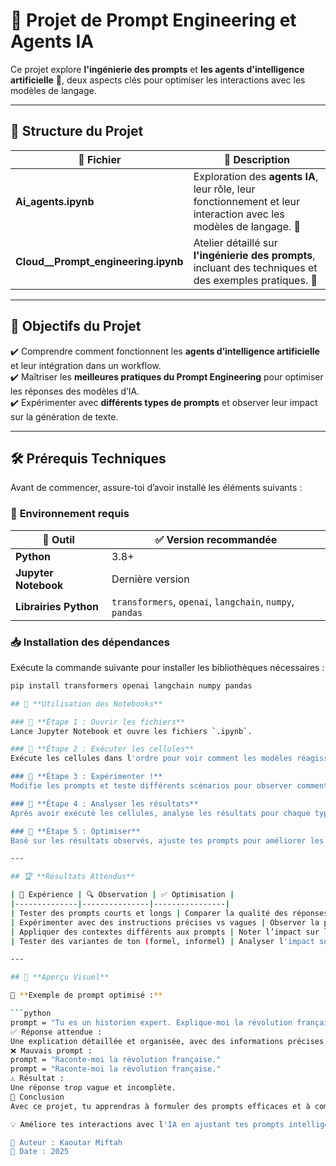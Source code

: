 # 📌 **Projet de Prompt Engineering et Agents IA**  

Ce projet explore **l'ingénierie des prompts** et **les agents d'intelligence artificielle** 🧠, deux aspects clés pour optimiser les interactions avec les modèles de langage.  

---

## 📂 **Structure du Projet**  

| 📁 Fichier | 📜 Description |
|------------|--------------|
| **Ai_agents.ipynb** | Exploration des **agents IA**, leur rôle, leur fonctionnement et leur interaction avec les modèles de langage. 🤖 |
| **Cloud__Prompt_engineering.ipynb** | Atelier détaillé sur **l'ingénierie des prompts**, incluant des techniques et des exemples pratiques. 📝 |

---

## 🎯 **Objectifs du Projet**  

✔️ Comprendre comment fonctionnent les **agents d’intelligence artificielle** et leur intégration dans un workflow.  
✔️ Maîtriser les **meilleures pratiques du Prompt Engineering** pour optimiser les réponses des modèles d’IA.  
✔️ Expérimenter avec **différents types de prompts** et observer leur impact sur la génération de texte.  

---

## 🛠 **Prérequis Techniques**  

Avant de commencer, assure-toi d’avoir installé les éléments suivants :  

### 📌 **Environnement requis**  

| 🔧 Outil | ✅ Version recommandée |
|----------|----------------------|
| **Python** | 3.8+ |
| **Jupyter Notebook** | Dernière version |
| **Librairies Python** | `transformers`, `openai`, `langchain`, `numpy`, `pandas` |

### 📥 **Installation des dépendances**  

Exécute la commande suivante pour installer les bibliothèques nécessaires :  

```bash
pip install transformers openai langchain numpy pandas

## 🚀 **Utilisation des Notebooks**  

### 📌 **Étape 1 : Ouvrir les fichiers**  
Lance Jupyter Notebook et ouvre les fichiers `.ipynb`.  

### 📌 **Étape 2 : Exécuter les cellules**  
Exécute les cellules dans l'ordre pour voir comment les modèles réagissent aux différents prompts et configurations.  

### 📌 **Étape 3 : Expérimenter !**  
Modifie les prompts et teste différents scénarios pour observer comment les modèles répondent aux ajustements.  

### 📌 **Étape 4 : Analyser les résultats**  
Après avoir exécuté les cellules, analyse les résultats pour chaque type de prompt. Note les différences entre les réponses obtenues selon la structure du prompt. Essaie de repérer les aspects qui influencent la précision, la clarté et la pertinence des réponses.

### 📌 **Étape 5 : Optimiser**  
Basé sur les résultats observés, ajuste tes prompts pour améliorer les réponses. Cela peut inclure des ajouts de contexte, des reformulations de la question, ou des précisions supplémentaires sur les attentes du modèle. N'hésite pas à expérimenter pour identifier ce qui fonctionne le mieux.

---

## 🏆 **Résultats Attendus**  

| 🎯 Expérience | 🔍 Observation | ✅ Optimisation |
|--------------|---------------|----------------|
| Tester des prompts courts et longs | Comparer la qualité des réponses | Ajuster la formulation pour améliorer la précision |
| Expérimenter avec des instructions précises vs vagues | Observer la pertinence des réponses | Utiliser des phrases plus directes et structurées |
| Appliquer des contextes différents aux prompts | Noter l’impact sur la réponse générée | Ajouter plus de contexte pour guider le modèle |
| Tester des variantes de ton (formel, informel) | Analyser l'impact sur la réponse et son ton | Choisir un ton adapté à l'objectif de la réponse |

---

## 🎨 **Aperçu Visuel**  

📌 **Exemple de prompt optimisé :**  

```python
prompt = "Tu es un historien expert. Explique-moi la révolution française en 5 points clés, avec des dates et des événements précis."
✅ Réponse attendue :
Une explication détaillée et organisée, avec des informations précises.
❌ Mauvais prompt :
prompt = "Raconte-moi la révolution française."
prompt = "Raconte-moi la révolution française."
⚠️ Résultat :
Une réponse trop vague et incomplète.
📢 Conclusion
Avec ce projet, tu apprendras à formuler des prompts efficaces et à comprendre comment les agents IA traitent les requêtes. 🎯

💡 Améliore tes interactions avec l'IA en ajustant tes prompts intelligemment !

📌 Auteur : Kaoutar Miftah
📆 Date : 2025

